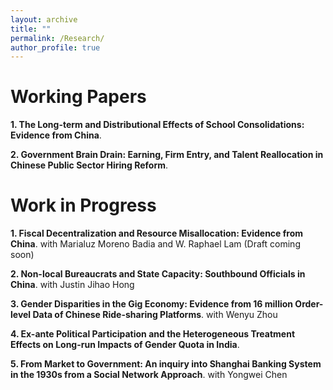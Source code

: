 ```yaml
---
layout: archive
title: ""
permalink: /Research/
author_profile: true
---
```

# Working Papers
**1. The Long-term and Distributional Effects of School Consolidations: Evidence from China**.


**2. Government Brain Drain: Earning, Firm Entry, and Talent Reallocation in Chinese Public Sector Hiring Reform**.     


# Work in Progress
**1. Fiscal Decentralization and Resource Misallocation: Evidence from China**. with Marialuz Moreno Badia and W. Raphael Lam (Draft coming soon)  


**2. Non-local Bureaucrats and State Capacity: Southbound Officials in China**. with Justin Jihao Hong    


**3. Gender Disparities in the Gig Economy: Evidence from 16 million Order-level Data of Chinese Ride-sharing Platforms**. with Wenyu Zhou   

**4. Ex-ante Political Participation and the Heterogeneous Treatment Effects on Long-run Impacts of Gender Quota in India**.   


**5. From Market to Government: An inquiry into Shanghai Banking System in the 1930s from a Social Network Approach**. with Yongwei Chen   


 
